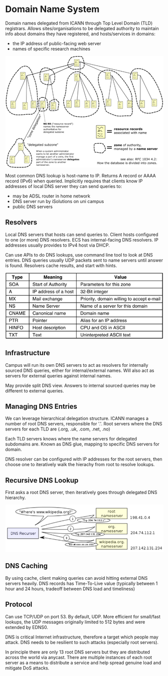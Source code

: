 # Domain Name System

Domain names delegated from ICANN through Top Level Domain (TLD) registrars.
Allows sites/organisations to be delegated authority to maintain info about domains they have registered, and hosts/services in domains:

* the IP address of public-facing web server
* names of specific research machines

![](DNS1.png)

Most common DNS lookup is host-name to IP. Returns A record or AAAA record (IPv6) when queried. Implicitly requires that clients know IP addresses of local DNS server they can send queries to:

* may be ADSL router in home network
* DNS server run by iSolutions on uni campus
* public DNS servers

## Resolvers

Local DNS servers that hosts can send queries to. Client hosts configured to one (or more) DNS resolvers. ECS has internal-facing DNS resolvers. IP addresses usually provides to IPv4 host via DHCP.

Can use APIs to do DNS lookups, use command line tool to look at DNS entries. DNS queries usually UDP packets sent to name servers until answer is found. Resolvers cache results, and start with hints.

![](DNS2.png)

## Infrastructure

Campus will run its own DNS servers to act as resolvers for internally sourced DNS queries, either for internal/external names. Will also act as servers for external queries against internal names.

May provide split DNS view. Answers to internal sourced queries may be different to external queries.

## Managing DNS Entries

We can leverage hierarchical delegation structure. ICANN manages a number of root DNS servers, responsible for '.'.
Root servers where the DNS servers for each TLD are (.org, .uk, .com, .net, .no)

Each TLD servers knows where the name servers for delegated subdomains are. Known as DNS glue, mapping to specific DNS servers for domain.

DNS resolver can be configured with IP addresses for the root servers, then choose one to iteratively walk the hierachy from root to resolve lookups.

## Recursive DNS Lookup

First asks a root DNS server, then iteratively goes through delegated DNS hierarchy.

![](DNS3.png)

## DNS Caching

By using cache, client making queries can avoid hitting external DNS servers heavily. DNS records has Time-To-Live value (typically between 1 hour and 24 hours, tradeoff between DNS load and timeliness)

## Protocol

Can use TCP/UDP on port 53. By default, UDP. More efficient for small/fast lookups, the UDP messages originally limited to 512 bytes and were extended by EDNS0.

DNS is critical Internet infrastructure, therefore a target which people may attack. DNS needs to be resilient to such attacks (especially root servers). 

In principle there are only 13 root DNS servers but they are distributed across the world via anycast. There are multiple instances of each root server as a means to distribute a service and help spread genuine load and mitigate DoS attacks.